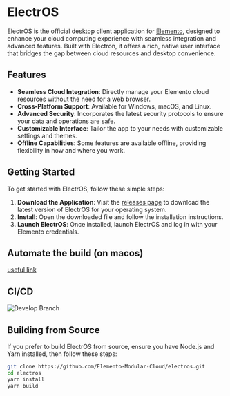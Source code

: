 # ElectrOS

ElectrOS is the official desktop client application for [Elemento](https://elemento.cloud), designed to enhance your cloud computing experience with seamless integration and advanced features. Built with Electron, it offers a rich, native user interface that bridges the gap between cloud resources and desktop convenience.

## Features

- **Seamless Cloud Integration**: Directly manage your Elemento cloud resources without the need for a web browser.
- **Cross-Platform Support**: Available for Windows, macOS, and Linux.
- **Advanced Security**: Incorporates the latest security protocols to ensure your data and operations are safe.
- **Customizable Interface**: Tailor the app to your needs with customizable settings and themes.
- **Offline Capabilities**: Some features are available offline, providing flexibility in how and where you work.

## Getting Started

To get started with ElectrOS, follow these simple steps:

1. **Download the Application**: Visit the [releases page](https://github.com/Elemento-Modular-Cloud/electros/releases) to download the latest version of ElectrOS for your operating system.
2. **Install**: Open the downloaded file and follow the installation instructions.
3. **Launch ElectrOS**: Once installed, launch ElectrOS and log in with your Elemento credentials.

## Automate the build (on macos)

[useful link](https://hackmd.io/@fferrando/rkpHytli0)

## CI/CD
![Develop Branch](https://github.com/filippo-ferrando/elemento-gui/actions/workflows/build-beta.yml/badge.svg?branch=develop)

## Building from Source

If you prefer to build ElectrOS from source, ensure you have Node.js and Yarn installed, then follow these steps:

```sh
git clone https://github.com/Elemento-Modular-Cloud/electros.git
cd electros
yarn install
yarn build
```